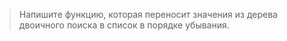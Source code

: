 > Напишите функцию, которая переносит значения из дерева двоичного поиска в список в порядке убывания.
